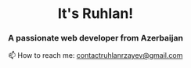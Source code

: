 <h1 align="center">It's Ruhlan!</h1>
<h3 align="center">A passionate web developer from Azerbaijan</h3>

<p align="center">📫 How to reach me:  <a href="mailto:contactruhlanrzayev@gmail.com">contactruhlanrzayev@gmail.com</a> <br /></p>
<p align="center"><a href
